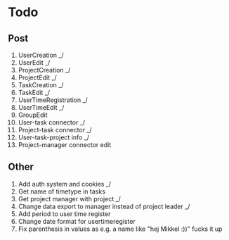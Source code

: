 # Todo
## Post
1. UserCreation _/
2. UserEdit _/
3. ProjectCreation _/
4. ProjectEdit _/ 
5. TaskCreation _/
6. TaskEdit _/
7. UserTimeRegistration _/
8. UserTimeEdit _/
9. GroupEdit
10. User-task connector _/
11. Project-task connector _/
12. User-task-project info _/
13. Project-manager connector edit

## Other
1. Add auth system and cookies _/
2. Get name of timetype in tasks
3. Get project manager with project _/
4. Change data export to manager instead of project leader _/
5. Add period to user time register
6. Change date format for usertimeregister
7. Fix parenthesis in values as e.g. a name like "hej Mikkel :))" fucks it up